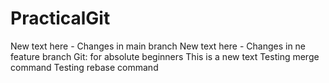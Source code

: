 # PracticalGit

New text here - Changes in main branch
New text here - Changes in ne feature branch
Git: for absolute beginners
This is a new text
Testing merge command
Testing rebase command
